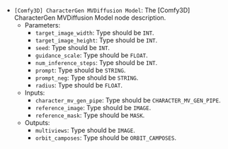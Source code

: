 - `[Comfy3D] CharacterGen MVDiffusion Model`: The [Comfy3D] CharacterGen MVDiffusion Model node description.
    - Parameters:
        - `target_image_width`: Type should be `INT`.
        - `target_image_height`: Type should be `INT`.
        - `seed`: Type should be `INT`.
        - `guidance_scale`: Type should be `FLOAT`.
        - `num_inference_steps`: Type should be `INT`.
        - `prompt`: Type should be `STRING`.
        - `prompt_neg`: Type should be `STRING`.
        - `radius`: Type should be `FLOAT`.
    - Inputs:
        - `character_mv_gen_pipe`: Type should be `CHARACTER_MV_GEN_PIPE`.
        - `reference_image`: Type should be `IMAGE`.
        - `reference_mask`: Type should be `MASK`.
    - Outputs:
        - `multiviews`: Type should be `IMAGE`.
        - `orbit_camposes`: Type should be `ORBIT_CAMPOSES`.
